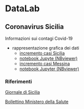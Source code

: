 # DataLab

## Coronavirus Sicilia
Informazioni sui contagi Covid-19
* rappresentazione grafica dei dati
  * [incremento casi Sicilia](covid-Sicilia/grafico-Sicilia.jpg)
  * [notebook Jupyte (NBviewer)](https://nbviewer.jupyter.org/github/POSS-UniMe/DataLab/blob/master/covid-Sicilia/ContagiSiciliaVer01.ipynb)
  * [incremento casi Messina](covid-Sicilia/grafico-Messina.jpg)
  * [notebook Jupyter (NBviewer)](https://nbviewer.jupyter.org/github/POSS-UniMe/DataLab/blob/master/covid-Sicilia/ContagiMessina.ipynb)

### Riferimenti

[Giornale di Sicilia](https://gds.it/)

[Bollettino Ministero della Salute](https://opendatadpc.maps.arcgis.com/apps/opsdashboard/index.html#/b0c68bce2cce478eaac82fe38d4138b1)
